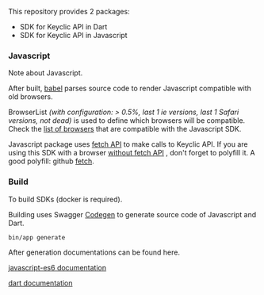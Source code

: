 This repository provides 2 packages:

 - SDK for Keyclic API in Dart
 - SDK for Keyclic API in Javascript
 
### Javascript
Note about Javascript.

After built, [babel](https://babeljs.io/) parses source code to render Javascript compatible with old browsers.

BrowserList *(with configuration: > 0.5%, last 1 ie versions, last 1 Safari versions, not dead)* is used to define which browsers will be compatible.
Check the [list of browsers](https://browserl.ist/?q=%3E+0.5%25%2C+last+1+ie+versions%2C+last+1+Safari+versions%2C+not+dead) that are compatible with the Javascript SDK.

Javascript package uses [fetch API](https://developer.mozilla.org/en-US/docs/Web/API/Fetch_API) to make calls to Keyclic API.
If you are using this SDK with a browser [without fetch API](https://caniuse.com/#feat=fetch) , don't forget to polyfill it. A good polyfill: github [fetch](https://github.com/github/fetch). 

### Build

To build SDKs (docker is required).

Building uses Swagger [Codegen](https://github.com/swagger-api/swagger-codegen) to generate source code of Javascript and Dart. 

```bash
bin/app generate
```

After generation documentations can be found here.

[javascript-es6 documentation](javascript-es6/README.md)

[dart documentation](dart/README.md)
